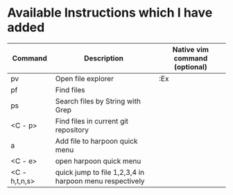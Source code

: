 # Available Instructions which I have added

| Command | Description | Native vim command (optional) |
|---|---|---|
|<space>pv| Open file explorer | :Ex |
|<space>pf| Find files | |
|<space>ps| Search files by String with Grep | |
|<C - p> | Find files in current git repository | |
|<space>a| Add file to harpoon quick menu | |
|<C - e>| open harpoon quick menu ||
|<C - h,t,n,s>| quick jump to file 1,2,3,4 in harpoon menu respectively | |
